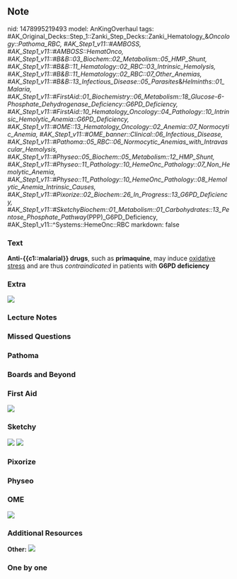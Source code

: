 ## Note
nid: 1478995219493
model: AnKingOverhaul
tags: #AK_Original_Decks::Step_1::Zanki_Step_Decks::Zanki_Hematology_&_Oncology::Pathoma_RBC, #AK_Step1_v11::#AMBOSS, #AK_Step1_v11::#AMBOSS::HematOnco, #AK_Step1_v11::#B&B::03_Biochem::02_Metabolism::05_HMP_Shunt, #AK_Step1_v11::#B&B::11_Hematology::02_RBC::03_Intrinsic_Hemolysis, #AK_Step1_v11::#B&B::11_Hematology::02_RBC::07_Other_Anemias, #AK_Step1_v11::#B&B::13_Infectious_Disease::05_Parasites_&_Helminths::01_Malaria, #AK_Step1_v11::#FirstAid::01_Biochemistry::06_Metabolism::18_Glucose-6-Phosphate_Dehydrogenase_Deficiency::G6PD_Deficiency, #AK_Step1_v11::#FirstAid::10_Hematology_Oncology::04_Pathology::10_Intrinsic_Hemolytic_Anemia::G6PD_Deficiency, #AK_Step1_v11::#OME::13_Hematology_Oncology::02_Anemia::07_Normocytic_Anemia, #AK_Step1_v11::#OME_banner::Clinical::06_Infectious_Disease, #AK_Step1_v11::#Pathoma::05_RBC::06_Normocytic_Anemias_with_Intravascular_Hemolysis, #AK_Step1_v11::#Physeo::05_Biochem::05_Metabolism::12_HMP_Shunt, #AK_Step1_v11::#Physeo::11_Pathology::10_HemeOnc_Pathology::07_Non_Hemolytic_Anemia, #AK_Step1_v11::#Physeo::11_Pathology::10_HemeOnc_Pathology::08_Hemolytic_Anemia_Intrinsic_Causes, #AK_Step1_v11::#Pixorize::02_Biochem::26_In_Progress::13_G6PD_Deficiency, #AK_Step1_v11::#SketchyBiochem::01_Metabolism::01_Carbohydrates::13_Pentose_Phosphate_Pathway_(PPP)_G6PD_Deficiency, #AK_Step1_v11::^Systems::HemeOnc::RBC
markdown: false

### Text
<div>
  <b>Anti-{{c1::malarial}} drugs</b>, such as <b>primaquine</b>,
  may induce <u>oxidative stress</u> and are thus
  <i>contraindicated</i> in patients with <b>G6PD deficiency</b>
</div>

### Extra
<img src="paste-187737315475457.jpg">

### Lecture Notes


### Missed Questions


### Pathoma


### Boards and Beyond


### First Aid
<img src="tmp4Zcnp4.png">

### Sketchy
<img src="Screen%20Shot%202021-01-07%20at%2015.05.10.jpg">
<img src="Screen%20Shot%202021-01-07%20at%2015.05.23.jpg">

### Pixorize


### Physeo


### OME
<div class="ome-widget">
  <a href=
  "https://onlinemeded.org/spa/infectious-disease?ref=anki"><img src="_OME_AnkiFlashcards_Topic_1.png"></a>
</div>

### Additional Resources
<b>Other:</b> <img src="tmpCZ4FXy.png">

### One by one

